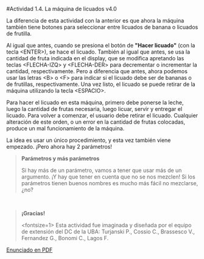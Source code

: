 #Actividad 1.4. La máquina de licuados v4.0

La diferencia de esta actividad con la anterior es que ahora la máquina también tiene
botones para seleccionar entre licuados de banana o licuados de frutilla.

Al igual que antes, cuando se presiona el botón de **"Hacer licuado"** (con la tecla <ENTER\>), se hace el licuado.
También al igual que antes, se usa la cantidad de fruta indicada en el display, 
que se modifica apretando las teclas <FLECHA-IZQ\> y <FLECHA-DER\> para decrementar o incrementar la cantidad, respectivamente.
Pero a diferencia que antes, ahora podemos usar las letras <B\> o <F\> para indicar si el licuado debe ser
de bananas o de frutillas, respectivamente.
Una vez listo, el licuado se puede retirar de la máquina utilizando la tecla <ESPACIO\>.

Para hacer el licuado en esta máquina, primero debe ponerse la leche, luego la cantidad de frutas necesaria, 
luego licuar, servir y entregar el licuado.
Para volver a comenzar, el usuario debe retirar el licuado.
Cualquier alteración de este orden, o un error en la cantidad de frutas colocadas, produce un mal 
funcionamiento de la máquina.

La idea es usar un único procedimiento, y esta vez también viene empezado. 
¡Pero ahora hay 2 parámetros!

> **Parámetros y más parámetros**
>
> Si hay más de un parámetro, vamos a tener que usar más de un argumento.
> ¡Y hay que tener en cuenta que no se nos mezclen!
> Si los parámetros tienen buenos nombres es mucho más fácil no mezclarse, ¿no?

&nbsp;

> **¡Gracias!**
>
> <fontsize=1>
> Esta actividad fue imaginada y diseñada por el equipo de extensión del DC de la UBA: 
> Turjanski P., Cossio C., Brassesco V.,  Fernandez G., Bonomi C., Lagos F.
> </fontsize>


[Enunciado en PDF][PDF]

[PDF]: 
https://raw.githubusercontent.com/gobstones/laprogramacionysudidactica2/master/Proyectos/2.Par%C3%A1metros%20y%20Entrada-Salida/1.4.La%20m%C3%A1quina%20de%20licuados%20v4.0/assets/resources/description.pdf "Enunciado de 'La máquina de licuados v4.0' en PDF"